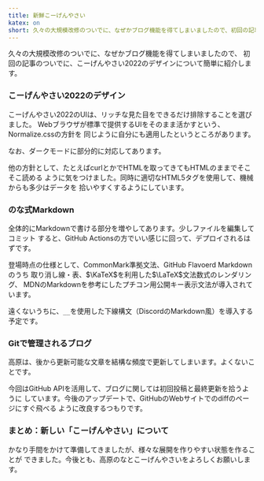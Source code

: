 ```yaml
---
title: 新鮮こーげんやさい
katex: on
short: 久々の大規模改修のついでに、なぜかブログ機能を得てしまいましたので、初回の記事のついでに、こーげんやさい2022のデザインについて簡単に紹介します。
---
```

久々の大規模改修のついでに、なぜかブログ機能を得てしまいましたので、
初回の記事のついでに、こーげんやさい2022のデザインについて簡単に紹介します。

### こーげんやさい2022のデザイン
こーげんやさい2022のUIは、リッチな見た目をできるだけ排除することを選びました。
Webブラウザが標準で提供するUIをそのまま活かすという、Normalize.cssの方針を
同じように自分にも適用したというところがあります。

なお、ダークモードに部分的に対応してあります。

他の方針として、たとえばcurlとかでHTMLを取ってきてもHTMLのままでそこそこ読める
ように気をつけました。同時に適切なHTML5タグを使用して、機械からも多少はデータを
拾いやすくするようにしています。

### のな式Markdown
全体的にMarkdownで書ける部分を増やしてあります。少しファイルを編集してコミット
すると、GitHub Actionsの方でいい感じに回って、デプロイされるはずです。

登場時点の仕様として、CommonMark準拠文法、GitHub Flavoerd Markdownのうち
取り消し線・表、$\KaTeX$を利用した$\LaTeX$文法数式のレンダリング、
MDNのMarkdownを参考にしたプチコン用公開キー表示文法が導入されています。

遠くないうちに、`__`を使用した下線構文（DiscordのMarkdown風）を導入する予定です。

### Gitで管理されるブログ
高原は、後から更新可能な文章を結構な頻度で更新してしまいます。よくないことです。

今回はGitHub APIを活用して、ブログに関しては初回投稿と最終更新を拾うように
しています。今後のアップデートで、GitHubのWebサイトでのdiffのページにすぐ飛べる
ように改良するつもりです。

### まとめ：新しい「こーげんやさい」について
かなり手間をかけて準備してきましたが、様々な展開を作りやすい状態を作ることが
できました。今後とも、高原のなとこーげんやさいをよろしくお願いします。
